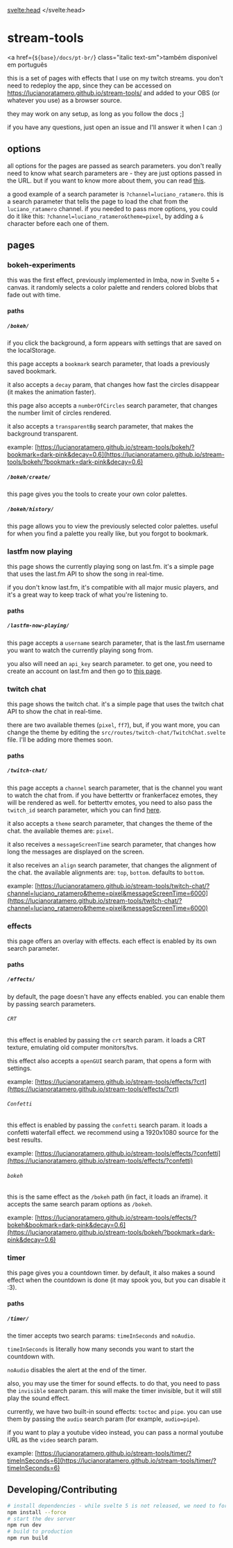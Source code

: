 <svelte:head>
	<title>stream-tools: docs</title>
</svelte:head>

<script lang="ts">
	import { base } from '$app/paths';
	import NavLinks from '$lib/components/NavLinks.svelte';
</script>

<div
	class="fixed md:sticky md:top-0 md:block w-full flex left-0 flex-col justify-center items-center bottom-0 py-4 bg-white">
	<h1 class="mb-2">stream-tools</h1>
	<nav class="flex md:justify-start md:gap-4 flex-wrap justify-center items-center gap-2">
		<NavLinks />
	</nav>
</div>

<a href={`${base}/docs/pt-br/`} class="italic text-sm">também disponível em português</a>

this is a set of pages with effects that I use on my twitch streams. you don't need to redeploy the app, since they can be accessed on https://lucianoratamero.github.io/stream-tools/ and added to your OBS (or whatever you use) as a browser source.

they may work on any setup, as long as you follow the docs ;]

if you have any questions, just open an issue and I'll answer it when I can :)

## options

all options for the pages are passed as search parameters. you don't really need to know what search parameters are - they are just options passed in the URL. but if you want to know more about them, you can read [this](https://en.wikipedia.org/wiki/Query_string).

a good example of a search parameter is `?channel=luciano_ratamero`. this is a search parameter that tells the page to load the chat from the `luciano_ratamero` channel. if you needed to pass more options, you could do it like this: `?channel=luciano_ratamero&theme=pixel`, by adding a `&` character before each one of them.

## pages

### bokeh-experiments

this was the first effect, previously implemented in Imba, now in Svelte 5 + canvas. it randomly selects a color palette and renders colored blobs that fade out with time.

#### paths

##### `/bokeh/`

if you click the background, a form appears with settings that are saved on the localStorage.

this page accepts a `bookmark` search parameter, that loads a previously saved bookmark.

it also accepts a `decay` param, that changes how fast the circles disappear (it makes the animation faster).

this page also accepts a `numberOfCircles` search parameter, that changes the number limit of circles rendered.

it also accepts a `transparentBg` search parameter, that makes the background transparent.

example: [https://lucianoratamero.github.io/stream-tools/bokeh/?bookmark=dark-pink&decay=0.6](https://lucianoratamero.github.io/stream-tools/bokeh/?bookmark=dark-pink&decay=0.6)

##### `/bokeh/create/`

this page gives you the tools to create your own color palettes.

##### `/bokeh/history/`

this page allows you to view the previously selected color palettes. useful for when you find a palette you really like, but you forgot to bookmark.

### lastfm now playing

this page shows the currently playing song on last.fm. it's a simple page that uses the last.fm API to show the song in real-time.

if you don't know last.fm, it's compatible with all major music players, and it's a great way to keep track of what you're listening to.

#### paths

##### `/lastfm-now-playing/`

this page accepts a `username` search parameter, that is the last.fm username you want to watch the currently playing song from.

you also will need an `api_key` search parameter. to get one, you need to create an account on last.fm and then go to [this page](https://www.last.fm/api/account/create).

### twitch chat

this page shows the twitch chat. it's a simple page that uses the twitch chat API to show the chat in real-time.

there are two available themes (`pixel`, `ff7`), but, if you want more, you can change the theme by editing the `src/routes/twitch-chat/TwitchChat.svelte` file. I'll be adding more themes soon.

#### paths

##### `/twitch-chat/`

this page accepts a `channel` search parameter, that is the channel you want to watch the chat from. if you have betterttv or frankerfacez emotes, they will be rendered as well. for betterttv emotes, you need to also pass the `twitch_id` search parameter, which you can find [here](https://www.streamweasels.com/tools/convert-twitch-username-to-user-id/).

it also accepts a `theme` search parameter, that changes the theme of the chat. the available themes are: `pixel`.

it also receives a `messageScreenTime` search parameter, that changes how long the messages are displayed on the screen.

it also receives an `align` search parameter, that changes the alignment of the chat. the available alignments are: `top`, `bottom`. defaults to `bottom`.

example: [https://lucianoratamero.github.io/stream-tools/twitch-chat/?channel=luciano_ratamero&theme=pixel&messageScreenTime=6000](https://lucianoratamero.github.io/stream-tools/twitch-chat/?channel=luciano_ratamero&theme=pixel&messageScreenTime=6000)

### effects

this page offers an overlay with effects. each effect is enabled by its own search parameter.

#### paths

##### `/effects/`

by default, the page doesn't have any effects enabled. you can enable them by passing search parameters.

###### `CRT`

this effect is enabled by passing the `crt` search param. it loads a CRT texture, emulating old computer monitors/tvs.

this effect also accepts a `openGUI` search param, that opens a form with settings.

example: [https://lucianoratamero.github.io/stream-tools/effects/?crt](https://lucianoratamero.github.io/stream-tools/effects/?crt)

###### `Confetti`

this effect is enabled by passing the `confetti` search param. it loads a confetti waterfall effect. we recommend using a 1920x1080 source for the best results.

example: [https://lucianoratamero.github.io/stream-tools/effects/?confetti](https://lucianoratamero.github.io/stream-tools/effects/?confetti)

###### `bokeh`

this is the same effect as the `/bokeh` path (in fact, it loads an iframe). it accepts the same search param options as `/bokeh`.

example: [https://lucianoratamero.github.io/stream-tools/effects/?bokeh&bookmark=dark-pink&decay=0.6](https://lucianoratamero.github.io/stream-tools/bokeh/?bookmark=dark-pink&decay=0.6)

### timer

this page gives you a countdown timer. by default, it also makes a sound effect when the countdown is done (it may spook you, but you can disable it :3).

#### paths

##### `/timer/`

the timer accepts two search params: `timeInSeconds` and `noAudio`.

`timeInSeconds` is literally how many seconds you want to start the countdown with.

`noAudio` disables the alert at the end of the timer.

also, you may use the timer for sound effects. to do that, you need to pass the `invisible` search param. this will make the timer invisible, but it will still play the sound effect.

currently, we have two built-in sound effects: `toctoc` and `pipe`. you can use them by passing the `audio` search param (for example, `audio=pipe`).

if you want to play a youtube video instead, you can pass a normal youtube URL as the `video` search param.

example: [https://lucianoratamero.github.io/stream-tools/timer/?timeInSeconds=6](https://lucianoratamero.github.io/stream-tools/timer/?timeInSeconds=6)


## Developing/Contributing

```bash
# install dependencies - while svelte 5 is not released, we need to force the install
npm install --force
# start the dev server
npm run dev
# build to production
npm run build
```

<div class="pb-24 md:p-0"></div>
